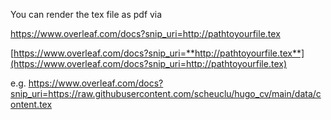 You can render the tex file as pdf via

https://www.overleaf.com/docs?snip_uri=http://pathtoyourfile.tex

[https://www.overleaf.com/docs?snip_uri=**http://pathtoyourfile.tex**](https://www.overleaf.com/docs?snip_uri=http://pathtoyourfile.tex)

e.g.
https://www.overleaf.com/docs?snip_uri=https://raw.githubusercontent.com/scheuclu/hugo_cv/main/data/content.tex
